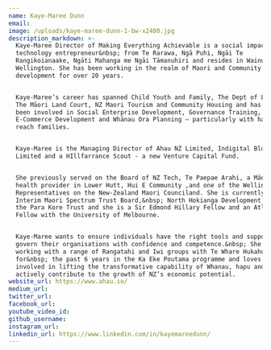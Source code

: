```yaml
---
name: Kaye-Maree Dunn
email:
image: /uploads/kaye-maree-dunn-1-bw-x2400.jpg
description_markdown: >-
  Kaye-Maree Director of Making Everything Achievable is a social impact and
  technology entrepreneur&nbsp; from Te Rarawa, Ngā Puhi, Ngāi Te
  Rangikoianaake, Ngāti Mahanga me Ngāi Tāmanuhiri and resides in Wainuiomata
  Wellington. She has been working in the realm of Maori and Community
  development for over 20 years.


  Kaye-Maree’s career has spanned Child Youth and Family, The Dept of Labour,
  The Māori Land Court, NZ Maori Tourism and Community Housing and has recently
  been involved in Social Enterprise Development, Governance Training,
  E-Commerce Development and Whānau Ora Planning – particularly with hard to
  reach families.


  Kaye-Maree is the Managing Director of Ahau NZ Limited, Indigital Blockchain
  Limited and a HIllfarrance Scout - a new Venture Capital Fund.


  She previously served on the Board of NZ Tech, Te Paepae Arahi, a Māori mental
  health provider in Lower Hutt, Hui E Community ,and one of the Wellington
  Representatives on the New-Zealand Maori Counciland. She is currently on the
  Interim Maori Spectrum Trust Board,&nbsp; North Hokianga Development Trust,
  the Para Kore Trust and she is a Sir Edmond Hillary Fellow and an Atlantic
  Fellow with the University of Melbourne.


  Kaye-Maree wants to ensure individuals have the right tools and support to
  govern their organisations with confidence and competence.&nbsp; She has been
  working with a range of Rangatahi and Iwi groups with Te Whare Hukahuka
  for&nbsp; the past 6 years in the Ka Eke Poutama programme and loves being
  involved in lifting the transformative capability of Whanau, hapu and iwi to
  actively contribute to the growth of NZ’s economic potential.
website_url: https://www.ahau.io/
medium_url:
twitter_url:
facebook_url:
youtube_video_id:
github_username:
instagram_url:
linkedin_url: https://www.linkedin.com/in/kayemareedunn/
---
```

